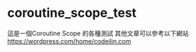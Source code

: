 # coroutine_scope_test
這是一個Coroutine Scope 的各種測試
其他文章可以參考以下網站
https://wordpress.com/home/codeilin.com
